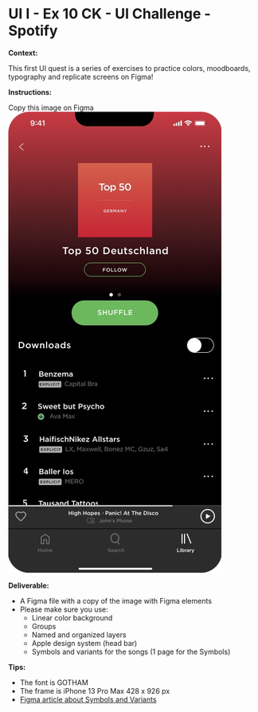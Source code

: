 # UI I - Ex 10 CK - UI Challenge - Spotify

**Context:** 

This first UI quest is a series of exercises to practice colors, moodboards, typography and replicate screens on Figma!

**Instructions:** 

Copy this image on Figma
![Spotify](Spotify.jpg)

**Deliverable:** 

- A Figma file with a copy of the image with Figma elements
- Please make sure you use:
    - Linear color background
    - Groups
    - Named and organized layers
    - Apple design system (head bar)
    - Symbols and variants for the songs (1 page for the Symbols)

**Tips:** 

- The font is GOTHAM
- The frame is iPhone 13 Pro Max 428 x 926 px
- [Figma article about Symbols and Variants](https://help.figma.com/hc/en-us/articles/360056440594-Create-and-use-variants)